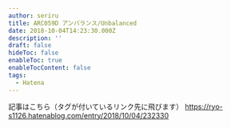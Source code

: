 ```yaml
---
author: seriru
title: ARC059D アンバランス/Unbalanced
date: 2018-10-04T14:23:30.000Z
description: ''
draft: false
hideToc: false
enableToc: true
enableTocContent: false
tags:
  - Hatena
---
```


記事はこちら（タグが付いているリンク先に飛びます）
https://ryo-s1126.hatenablog.com/entry/2018/10/04/232330
